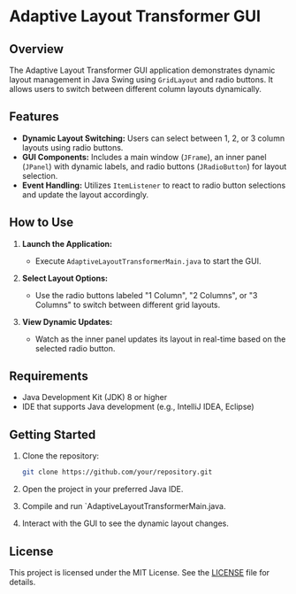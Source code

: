 # Adaptive Layout Transformer GUI

## Overview
The Adaptive Layout Transformer GUI application demonstrates dynamic layout management in Java Swing using `GridLayout` and radio buttons. It allows users to switch between different column layouts dynamically.

## Features
- **Dynamic Layout Switching:** Users can select between 1, 2, or 3 column layouts using radio buttons.
- **GUI Components:** Includes a main window (`JFrame`), an inner panel (`JPanel`) with dynamic labels, and radio buttons (`JRadioButton`) for layout selection.
- **Event Handling:** Utilizes `ItemListener` to react to radio button selections and update the layout accordingly.

## How to Use
1. **Launch the Application:**
    - Execute `AdaptiveLayoutTransformerMain.java` to start the GUI.

2. **Select Layout Options:**
    - Use the radio buttons labeled "1 Column", "2 Columns", or "3 Columns" to switch between different grid layouts.

3. **View Dynamic Updates:**
    - Watch as the inner panel updates its layout in real-time based on the selected radio button.

## Requirements
- Java Development Kit (JDK) 8 or higher
- IDE that supports Java development (e.g., IntelliJ IDEA, Eclipse)

## Getting Started
1. Clone the repository:

   ```bash
   git clone https://github.com/your/repository.git
   ```
2. Open the project in your preferred Java IDE.

3. Compile and run `AdaptiveLayoutTransformerMain.java.

4. Interact with the GUI to see the dynamic layout changes.

## License
This project is licensed under the MIT License. See the [LICENSE](./LICENSE) file for details.
